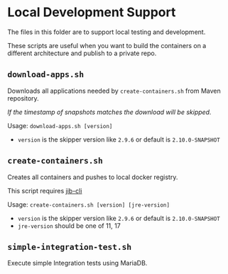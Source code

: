 # Local Development Support

The files in this folder are to support local testing and development.

These scripts are useful when you want to build the containers on a different architecture and publish to a private repo.

## `download-apps.sh`
Downloads all applications needed by `create-containers.sh` from Maven repository.

*If the timestamp of snapshots matches the download will be skipped.*

Usage: `download-apps.sh [version]`
* `version` is the skipper version like `2.9.6` or default is `2.10.0-SNAPSHOT`

## `create-containers.sh`
Creates all containers and pushes to local docker registry.

This script requires [jib-cli](https://github.com/GoogleContainerTools/jib/tree/master/jib-cli)

Usage: `create-containers.sh [version] [jre-version]`
* `version` is the skipper version like `2.9.6` or default is `2.10.0-SNAPSHOT`
* `jre-version` should be one of 11, 17


## `simple-integration-test.sh`

Execute simple Integration tests using MariaDB.
